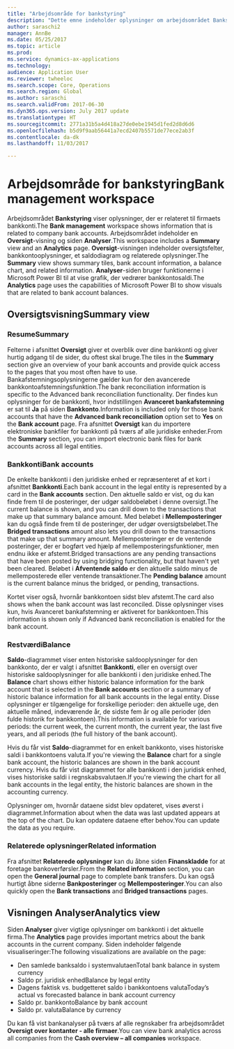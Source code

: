 ```yaml
---
title: "Arbejdsområde for bankstyring"
description: "Dette emne indeholder oplysninger om arbejdsområdet Bankstyring. Dette arbejdsområde viser oplysninger, der er relateret til et firmas bankkonti og indeholder en oversigtsvisning og en analyseside. Oversigtsvisningen indeholder oversigtsfelter, bankkontooplysninger, et saldodiagram og relaterede oplysninger. Analysesiden bruger funktionerne i Microsoft Power BI til at vise grafik, der vedrører bankkontosaldi."
author: saraschi2
manager: AnnBe
ms.date: 05/25/2017
ms.topic: article
ms.prod: 
ms.service: dynamics-ax-applications
ms.technology: 
audience: Application User
ms.reviewer: twheeloc
ms.search.scope: Core, Operations
ms.search.region: Global
ms.author: saraschi
ms.search.validFrom: 2017-06-30
ms.dyn365.ops.version: July 2017 update
ms.translationtype: HT
ms.sourcegitcommit: 2771a31b5a4d418a27de0ebe1945d1fed2d8d6d6
ms.openlocfilehash: b5d9f9aab56441a7ecd2407b5571de77ece2ab3f
ms.contentlocale: da-dk
ms.lasthandoff: 11/03/2017

---
```

# <a name="bank-management-workspace"></a><span data-ttu-id="6566e-106">Arbejdsområde for bankstyring</span><span class="sxs-lookup"><span data-stu-id="6566e-106">Bank management workspace</span></span>

<span data-ttu-id="6566e-107">Arbejdsområdet **Bankstyring** viser oplysninger, der er relateret til firmaets bankkonti.</span><span class="sxs-lookup"><span data-stu-id="6566e-107">The **Bank management** workspace shows information that is related to company bank accounts.</span></span> <span data-ttu-id="6566e-108">Arbejdsområdet indeholder en **Oversigt**-visning og siden **Analyser**.</span><span class="sxs-lookup"><span data-stu-id="6566e-108">This workspace includes a **Summary** view and an **Analytics** page.</span></span> <span data-ttu-id="6566e-109">**Oversigt**-visningen indeholder oversigtsfelter, bankkontooplysninger, et saldodiagram og relaterede oplysninger.</span><span class="sxs-lookup"><span data-stu-id="6566e-109">The **Summary** view shows summary tiles, bank account information, a balance chart, and related information.</span></span> <span data-ttu-id="6566e-110">**Analyser**-siden bruger funktionerne i Microsoft Power BI til at vise grafik, der vedrører bankkontosaldi.</span><span class="sxs-lookup"><span data-stu-id="6566e-110">The **Analytics** page uses the capabilities of Microsoft Power BI to show visuals that are related to bank account balances.</span></span>

## <a name="summary-view"></a><span data-ttu-id="6566e-111">Oversigtsvisning</span><span class="sxs-lookup"><span data-stu-id="6566e-111">Summary view</span></span>

### <a name="summary"></a><span data-ttu-id="6566e-112">Resume</span><span class="sxs-lookup"><span data-stu-id="6566e-112">Summary</span></span>

<span data-ttu-id="6566e-113">Felterne i afsnittet **Oversigt** giver et overblik over dine bankkonti og giver hurtig adgang til de sider, du oftest skal bruge.</span><span class="sxs-lookup"><span data-stu-id="6566e-113">The tiles in the **Summary** section give an overview of your bank accounts and provide quick access to the pages that you most often have to use.</span></span> <span data-ttu-id="6566e-114">Bankafstemningsoplysningerne gælder kun for den avancerede bankkontoafstemningsfunktion.</span><span class="sxs-lookup"><span data-stu-id="6566e-114">The bank reconciliation information is specific to the Advanced bank reconciliation functionality.</span></span> <span data-ttu-id="6566e-115">Der findes kun oplysninger for de bankkonti, hvor indstillingen **Avanceret bankafstemning** er sat til **Ja** på siden **Bankkonto**.</span><span class="sxs-lookup"><span data-stu-id="6566e-115">Information is included only for those bank accounts that have the **Advanced bank reconciliation** option set to **Yes** on the **Bank account** page.</span></span> <span data-ttu-id="6566e-116">Fra afsnittet **Oversigt** kan du importere elektroniske bankfiler for bankkonti på tværs af alle juridiske enheder.</span><span class="sxs-lookup"><span data-stu-id="6566e-116">From the **Summary** section, you can import electronic bank files for bank accounts across all legal entities.</span></span>

### <a name="bank-accounts"></a><span data-ttu-id="6566e-117">Bankkonti</span><span class="sxs-lookup"><span data-stu-id="6566e-117">Bank accounts</span></span>

<span data-ttu-id="6566e-118">De enkelte bankkonti i den juridiske enhed er repræsenteret af et kort i afsnittet **Bankkonti**.</span><span class="sxs-lookup"><span data-stu-id="6566e-118">Each bank account in the legal entity is represented by a card in the **Bank accounts** section.</span></span> <span data-ttu-id="6566e-119">Den aktuelle saldo er vist, og du kan finde frem til de posteringer, der udgør saldobeløbet i denne oversigt.</span><span class="sxs-lookup"><span data-stu-id="6566e-119">The current balance is shown, and you can drill down to the transactions that make up that summary balance amount.</span></span> <span data-ttu-id="6566e-120">Med beløbet i **Mellemposteringer** kan du også finde frem til de posteringer, der udgør oversigtsbeløbet.</span><span class="sxs-lookup"><span data-stu-id="6566e-120">The **Bridged transactions** amount also lets you drill down to the transactions that make up that summary amount.</span></span> <span data-ttu-id="6566e-121">Mellemposteringer er de ventende posteringer, der er bogført ved hjælp af mellemposteringsfunktioner, men endnu ikke er afstemt.</span><span class="sxs-lookup"><span data-stu-id="6566e-121">Bridged transactions are any pending transactions that have been posted by using bridging functionality, but that haven't yet been cleared.</span></span> <span data-ttu-id="6566e-122">Beløbet i **Afventende saldo** er den aktuelle saldo minus de mellemposterede eller ventende transaktioner.</span><span class="sxs-lookup"><span data-stu-id="6566e-122">The **Pending balance** amount is the current balance minus the bridged, or pending, transactions.</span></span>

<span data-ttu-id="6566e-123">Kortet viser også, hvornår bankkontoen sidst blev afstemt.</span><span class="sxs-lookup"><span data-stu-id="6566e-123">The card also shows when the bank account was last reconciled.</span></span> <span data-ttu-id="6566e-124">Disse oplysninger vises kun, hvis Avanceret bankafstemning er aktiveret for bankkontoen.</span><span class="sxs-lookup"><span data-stu-id="6566e-124">This information is shown only if Advanced bank reconciliation is enabled for the bank account.</span></span>

### <a name="balance"></a><span data-ttu-id="6566e-125">Restværdi</span><span class="sxs-lookup"><span data-stu-id="6566e-125">Balance</span></span>

<span data-ttu-id="6566e-126">**Saldo**-diagrammet viser enten historiske saldooplysninger for den bankkonto, der er valgt i afsnittet **Bankkonti**, eller en oversigt over historiske saldooplysninger for alle bankkonti i den juridiske enhed.</span><span class="sxs-lookup"><span data-stu-id="6566e-126">The **Balance** chart shows either historic balance information for the bank account that is selected in the **Bank accounts** section or a summary of historic balance information for all bank accounts in the legal entity.</span></span> <span data-ttu-id="6566e-127">Disse oplysninger er tilgængelige for forskellige perioder: den aktuelle uge, den aktuelle måned, indeværende år, de sidste fem år og alle perioder (den fulde historik for bankkontoen).</span><span class="sxs-lookup"><span data-stu-id="6566e-127">This information is available for various periods: the current week, the current month, the current year, the last five years, and all periods (the full history of the bank account).</span></span> 

<span data-ttu-id="6566e-128">Hvis du får vist **Saldo**-diagrammet for en enkelt bankkonto, vises historiske saldi i bankkontoens valuta.</span><span class="sxs-lookup"><span data-stu-id="6566e-128">If you're viewing the **Balance** chart for a single bank account, the historic balances are shown in the bank account currency.</span></span> <span data-ttu-id="6566e-129">Hvis du får vist diagrammet for alle bankkonti i den juridisk enhed, vises historiske saldi i regnskabsvalutaen.</span><span class="sxs-lookup"><span data-stu-id="6566e-129">If you're viewing the chart for all bank accounts in the legal entity, the historic balances are shown in the accounting currency.</span></span>

<span data-ttu-id="6566e-130">Oplysninger om, hvornår dataene sidst blev opdateret, vises øverst i diagrammet.</span><span class="sxs-lookup"><span data-stu-id="6566e-130">Information about when the data was last updated appears at the top of the chart.</span></span> <span data-ttu-id="6566e-131">Du kan opdatere dataene efter behov.</span><span class="sxs-lookup"><span data-stu-id="6566e-131">You can update the data as you require.</span></span>

### <a name="related-information"></a><span data-ttu-id="6566e-132">Relaterede oplysninger</span><span class="sxs-lookup"><span data-stu-id="6566e-132">Related information</span></span>

<span data-ttu-id="6566e-133">Fra afsnittet **Relaterede oplysninger** kan du åbne siden **Finanskladde** for at foretage bankoverførsler.</span><span class="sxs-lookup"><span data-stu-id="6566e-133">From the **Related information** section, you can open the **General journal** page to complete bank transfers.</span></span> <span data-ttu-id="6566e-134">Du kan også hurtigt åbne siderne **Bankposteringer** og **Mellemposteringer**.</span><span class="sxs-lookup"><span data-stu-id="6566e-134">You can also quickly open the **Bank transactions** and **Bridged transactions** pages.</span></span>

## <a name="analytics-view"></a><span data-ttu-id="6566e-135">Visningen Analyser</span><span class="sxs-lookup"><span data-stu-id="6566e-135">Analytics view</span></span>

<span data-ttu-id="6566e-136">Siden **Analyser** giver vigtige oplysninger om bankkonti i det aktuelle firma.</span><span class="sxs-lookup"><span data-stu-id="6566e-136">The **Analytics** page provides important metrics about the bank accounts in the current company.</span></span> <span data-ttu-id="6566e-137">Siden indeholder følgende visualiseringer:</span><span class="sxs-lookup"><span data-stu-id="6566e-137">The following visualizations are available on the page:</span></span>

-   <span data-ttu-id="6566e-138">Den samlede banksaldo i systemvalutaen</span><span class="sxs-lookup"><span data-stu-id="6566e-138">Total bank balance in system currency</span></span>
-   <span data-ttu-id="6566e-139">Saldo pr. juridisk enhed</span><span class="sxs-lookup"><span data-stu-id="6566e-139">Balance by legal entity</span></span>
-   <span data-ttu-id="6566e-140">Dagens faktisk vs. budgetteret saldo i bankkontoens valuta</span><span class="sxs-lookup"><span data-stu-id="6566e-140">Today’s actual vs forecasted balance in bank account currency</span></span>
-   <span data-ttu-id="6566e-141">Saldo pr. bankkonto</span><span class="sxs-lookup"><span data-stu-id="6566e-141">Balance by bank account</span></span>
-   <span data-ttu-id="6566e-142">Saldo pr. valuta</span><span class="sxs-lookup"><span data-stu-id="6566e-142">Balance by currency</span></span>

<span data-ttu-id="6566e-143">Du kan få vist bankanalyser på tværs af alle regnskaber fra arbejdsområdet **Oversigt over kontanter - alle firmaer**.</span><span class="sxs-lookup"><span data-stu-id="6566e-143">You can view bank analytics across all companies from the **Cash overview – all companies** workspace.</span></span>

